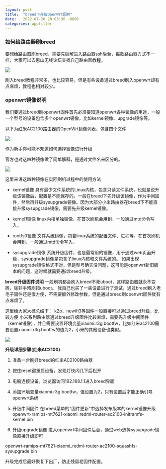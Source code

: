 ```yaml
---
layout: post
title:  "breed下升级OpenWrt固件"
date:   2022-01-20 20:03:30 -0800
categories: appfilter
---
```



### 如何给路由器刷breed
要想给路由器刷breed，需要先破解进入路由器ssh后台，每款路由器方式不一样，大家可以去恩山无线论坛查找自己路由器教程。

![](https://gitee.com/destan19/picture/raw/master/picgo/202201201000959.png)

刷入breed教程非常多，也比较容易，但是有些设备通过breed刷入openwrt却有点麻烦，教程也相对较少。

### openwrt镜像说明
我们要通过breed刷openwrt固件首先必须要知道openwrt各种镜像的用途，一般一个型号的设备包含多个openwrt镜像，比如kernel镜像、upgrade镜像等。

以下为红米AC2100路由器的OpenWrt镜像列表，包含四个文件

![](https://gitee.com/destan19/picture/raw/master/picgo/202201191558855.png)

作为新手你可能不知道如何选择镜像进行升级

官方也对这四种镜像做了简单解释，是通过文件名来区分的。

![](https://gitee.com/destan19/picture/raw/master/picgo/202201191556521.png)


这里来讲这四种镜像在实际刷机过程中的使用方法

- kernel镜像
具有最少文件系统的Linux内核，包含只读文件系统，也就是说升级该镜像后，配置是不能保存的。一般在breed下先升级该镜像，作为中间固件，然后再升级sysupgrade镜像。因为大部分小米路由器在breed下不能直接升级sysupgrade镜像，需要先升级kernel镜像。

- kernel1镜像
linux内核单独镜像，在首次刷机会用到，一般通过mtd命令写入。

- rootfs0镜像
文件系统镜像，包含linux系统的配置文件、进程等，在首次刷机会用到，一般通过mtd命令写入。

- sysupgrade镜像
系统升级固件，也是最常用的镜像，用于通过web页面升级，sysupgrade镜像是包含了linux内核和文件系统的。
如果出现sysupgrade镜像格式不对，但是型号确实没问题，这可能是openwrt新旧版本的问题，这时候就需要通过breed升级。

**breed升级固件说明**
一般刷机都会刷入breed不死uboot，这样路由器就永不变砖，除非手残刷错uboot。
我自己也买了一些设备进行了测试，通过breed刷入老毛子固件还是很方便，不需要额外修改参数，但是通过breed刷openwrt固件就有点麻烦了。

这里给大家大概总结下：
k2p、newifi3等固件一般直接可以通过breed升级，比较方便
小米系列路由器通过breed升级固件比较麻烦，需要先升级中间固件（kernel镜像），并且需要设置环境变量xiaomi.r3g.bootfw，比如红米ac2100需要设置xiaomi.r3g.bootfw的值为2，小米的其他设备也类似。

![](https://gitee.com/destan19/picture/raw/master/picgo/202201191638350.png)

**升级详细步骤(红米AC2100)**
1. 准备一台刷好breed的红米AC2100路由器
2. 按住reset键重启设备，发现灯快闪几下后松开
3. 电脑连接设备，浏览器访问192.168.1.1进入breed界面
4. 添加环境变量xiaomi.r3g.bootfw，值设置为2，只有设置后才能正确引导openwrt系统
5. 升级中间固件
在breed菜单的"固件更新"中选择发布版本的kernel镜像升级
openwrt-ramips-mt7621-xiaomi_redmi-router-ac2100-initramfs-kernel.bin

6. 升级upgrade镜像
进入openwrt中间固件后台，通过web选择sysupgrade镜像直接升级即可

openwrt-ramips-mt7621-xiaomi_redmi-router-ac2100-squashfs-sysupgrade.bin

升级完成后最好恢复下出厂，防止残留老固件配置。








